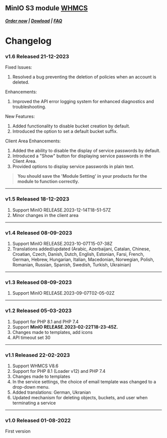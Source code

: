 ## MinIO S3 module **[WHMCS](https://puqcloud.com/link.php?id=77)**

#####  [Order now](https://puqcloud.com/index.php?rp=/store/whmcs-module-minio-s3) | [Dowload](https://download.puqcloud.com/WHMCS/servers/PUQ_WHMCS-MinIO-S3/) | [FAQ](https://faq.puqcloud.com/)

# Changelog

### v1.6 Released 21-12-2023

Fixed Issues:

1. Resolved a bug preventing the deletion of policies when an account is deleted.

Enhancements:

1. Improved the API error logging system for enhanced diagnostics and troubleshooting.

New Features:

1. Added functionality to disable bucket creation by default.
2. Introduced the option to set a default bucket suffix.

Client Area Enhancements:

1. Added the ability to disable the display of service passwords by default.
2. Introduced a "Show" button for displaying service passwords in the Client Area.
3. Provided options to display service passwords in plain text.
 
> **You should save the 'Module Setting' in your products for the module to function correctly.**

- - - - - -

### v1.5 Released 18-12-2023
1. Support MinIO RELEASE.2023-12-14T18-51-57Z
2. Minor changes in the client area

- - - - - -

### v1.4 Released 08-09-2023
1. Support MinIO RELEASE.2023-10-07T15-07-38Z
2. Translations added/updated (Arabic, Azerbaijani, Catalan, Chinese, Croatian, Czech, Danish, Dutch, English, Estonian, Farsi, French, German, Hebrew, Hungarian, Italian, Macedonian, Norwegian, Polish,  Romanian, Russian, Spanish, Swedish, Turkish, Ukrainian)

- - - - - -

### v1.3 Released 08-09-2023
1. Support MinIO RELEASE.2023-09-07T02-05-02Z

- - - - - -

### v1.2 Released 05-03-2023
 
1. Support for PHP 8.1 and PHP 7.4
2. Support **MinIO RELEASE.2023-02-22T18-23-45Z.**
3. Changes made to templates, add icons
4. API timeout set 30

- - - - - -

### v1.1 Released 22-02-2023

1. Support WHMCS V8.6
2. Support for PHP 8.1 (Loader v12) and PHP 7.4
3. Changes made to templates
4. In the service settings, the choice of email template was changed to a drop-down menu.
5. Added translations: German, Ukranian
6. Updated mechanism for deleting objects, buckets, and user when terminating a service

- - - - - -

### v1.0 Released 01-08-2022

First version

